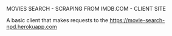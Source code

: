 MOVIES SEARCH - SCRAPING FROM IMDB.COM - CLIENT SITE

A basic client that makes requests to the https://movie-search-npd.herokuapp.com
